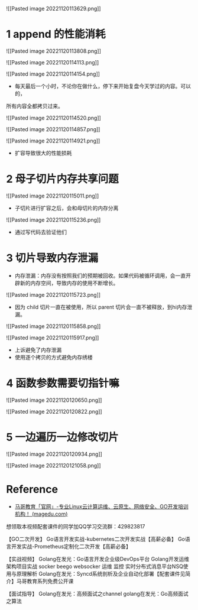 ![[Pasted image 20221120113629.png]]


# 1 append 的性能消耗

![[Pasted image 20221120113808.png]]

![[Pasted image 20221120114113.png]]

![[Pasted image 20221120114154.png]]

- 每天最后一个小时，不论你在做什么，停下来开始复盘今天学过的内容。可以的，

所有内容全都拷贝过来。

![[Pasted image 20221120114520.png]]

![[Pasted image 20221120114857.png]]

![[Pasted image 20221120114921.png]]

- 扩容导致很大的性能损耗

# 2 母子切片内存共享问题
![[Pasted image 20221120115011.png]]

- 子切片进行扩容之后，会和母切片的内存分离

![[Pasted image 20221120115236.png]]

- 通过写代码去验证他们

# 3 切片导致内存泄漏
- 内存泄漏：内存没有按照我们的预期被回收。如果代码被循环调用，会一直开辟新的内存空间，导致内存的使用不断增长。

![[Pasted image 20221120115723.png]]

- 因为 child 切片一直在被使用，所以 parent 切片会一直不被释放，到hi内存泄漏。


![[Pasted image 20221120115858.png]]

![[Pasted image 20221120115917.png]]

- 上诉避免了内存泄漏
- 使用逐个拷贝的方式避免内存绣楼

# 4 函数参数需要切指针嘛
![[Pasted image 20221120120650.png]]

![[Pasted image 20221120120822.png]]


# 5 一边遍历一边修改切片

![[Pasted image 20221120120934.png]]

![[Pasted image 20221120121058.png]]

# Reference
- [马哥教育「官网」-专业Linux云计算运维、云原生、网络安全、GO开发培训机构！ (magedu.com)](https://www.magedu.com/)

想领取本视频配套课件的同学加QQ学习交流群：429823817

【GO二次开发】
Go语言开发实战-kubernetes二次开发实战【高薪必备】
Go语言开发实战-Prometheus定制化二次开发【高薪必备】

【实战视频】
Golang在发光：Go语言开发企业级DevOps平台
Golang开发运维架构项目实战 socker beego websocker 运维 监控
实时分布式消息平台NSQ使用与原理解析
Golang在发光：Syncd系统剖析及企业自动化部署【配套课件见简介】马哥教育系列免费公开课

【面试指导】
Golang在发光：高频面试之channel
golang在发光：Go高频面试之算法
